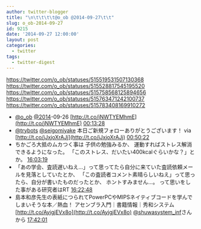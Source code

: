 ```yaml
---
author: twitter-blogger
title: "\n\t\t\t\t@o_ob @2014-09-27\t\t"
slug: o_ob-2014-09-27
id: 9215
date: '2014-09-27 12:00:00'
layout: post
categories:
  - twitter
tags:
  - twitter-digest
---
```


https://twitter.com/o_ob/statuses/515519531507130368 https://twitter.com/o_ob/statuses/515528817545195520 https://twitter.com/o_ob/statuses/515758568125894656 https://twitter.com/o_ob/statuses/515763471242100737 https://twitter.com/o_ob/statuses/515783408169910272  

*   [@o_ob](https://twitter.com/o_ob) [@2014](https://twitter.com/2014)-09-26 [http://t.co/jNWTYEMhmE](http://t.co/jNWTYEMhmE) [00:13:28](https://twitter.com/o_ob/statuses/515519531507130368)
*   [@trybots](https://twitter.com/trybots) [@seigomiyake](https://twitter.com/seigomiyake) 本日ご新規フォローありがとうございます！ via [http://t.co/jJxjoXrAJj](http://t.co/jJxjoXrAJj) [00:50:22](https://twitter.com/o_ob/statuses/515528817545195520)
*   ちかごろ大抵のムカつく事は 子供の勉強みるか、 運動すればストレス解消できるようになった。 「このストレス、だいたい400kcalぐらいかな？」とか。 [16:03:19](https://twitter.com/o_ob/statuses/515758568125894656)
*   「あの学会、査読遅いねえ...」って思ってたら自分に来ていた査読依頼メールを見落としていたとか、 「この査読者コメント素晴らしいねえ」って思ったら、自分が書いたものだったとか、 ホントすみません...。 って思いをした事がある研究者はRT [16:22:48](https://twitter.com/o_ob/statuses/515763471242100737)
*   島本和彦先生の表紙につられてPowerPCやMIPSネイティブコードを学んでしまいそうな本／熱血！ アセンブラ入門｜書籍情報｜秀和システム [http://t.co/AyjgjEVx8o](http://t.co/AyjgjEVx8o) [@shuwasystem_inf](https://twitter.com/shuwasystem_inf)さんから [17:42:01](https://twitter.com/o_ob/statuses/515783408169910272)